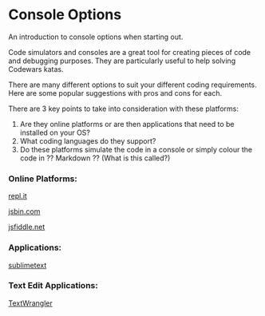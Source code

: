 # Console Options

An introduction to console options when starting out.

Code simulators and consoles are a great tool for creating pieces of code and debugging purposes. 
They are particularly useful to help solving Codewars katas.

There are many different options to suit your different coding requirements. Here are some popular suggestions with pros and cons for each. 

There are 3 key points to take into consideration with these platforms:

  1. Are they online platforms or are then applications that need to be installed on your OS?
  2. What coding languages do they support?
  3. Do these platforms simulate the code in a console or simply colour the code in ?? Markdown ?? (What is this called?)

### Online Platforms:

[repl.it](https://repl.it/)

[jsbin.com](https://jsbin.com)

[jsfiddle.net](https://jsfiddle.net/)

### Applications:

[sublimetext](https://www.sublimetext.com/)

### Text Edit Applications:

[TextWrangler](http://www.barebones.com/products/textwrangler/index.html)
